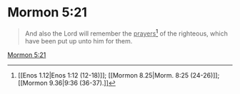 # Mormon 5:21

> And also the Lord will remember the <u>prayers</u>[^a] of the righteous, which have been put up unto him for them.

[Mormon 5:21](https://www.churchofjesuschrist.org/study/scriptures/bofm/morm/5?lang=eng&id=p21#p21)


[^a]: [[Enos 1.12|Enos 1:12 (12-18)]]; [[Mormon 8.25|Morm. 8:25 (24-26)]]; [[Mormon 9.36|9:36 (36-37).]]

